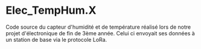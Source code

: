 # Elec_TempHum.X

Code source du capteur d'humidité et de température réalisé lors de notre projet d'électronique de fin de 3ème année. Celui ci envoyait ses données à un station de base via le protocole LoRa.
